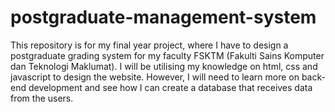 # postgraduate-management-system
This repository is for my final year project, where I have to design a postgraduate grading system for my faculty FSKTM (Fakulti Sains Komputer dan Teknologi Maklumat). I will be utilising my knowledge on html, css and javascript to design the website. However, I will need to learn more on back-end development and see how I can create a database that receives data from the users.